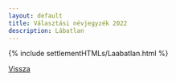 ```yaml
---
layout: default
title: Választási névjegyzék 2022
description: Lábatlan
---
```


{% include settlementHTMLs/Laabatlan.html %}

[Vissza](../)